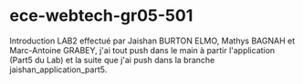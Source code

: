 # ece-webtech-gr05-501
Introduction 
LAB2 effectué par Jaishan BURTON ELMO, Mathys BAGNAH et Marc-Antoine GRABEY, j'ai tout push dans le main à partir l'application (Part5 du Lab) et la suite que j'ai push dans la branche jaishan_application_part5.

